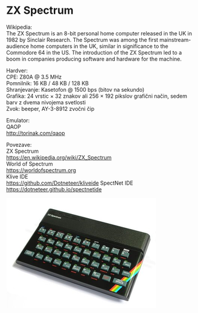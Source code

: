 # ZX Spectrum
Wikipedia:<br />
The ZX Spectrum is an 8-bit personal home computer released in the UK in 1982 by Sinclair Research. The Spectrum was among the first mainstream-audience home computers in the UK, similar in significance to the Commodore 64 in the US. The introduction of the ZX Spectrum led to a boom in companies producing software and hardware for the machine.

Hardver:<br />
CPE: Z80A @ 3.5 MHz<br />
Pomnilnik: 16 KB / 48 KB / 128 KB<br />
Shranjevanje: Kasetofon @ 1500 bps (bitov na sekundo)<br />
Grafika: 24 vrstic × 32 znakov ali 256 × 192 pikslov grafični način, sedem barv z dvema nivojema svetlosti<br />
Zvok: beeper, AY-3-8912 zvočni čip

Emulator:<br />
QAOP<br />
http://torinak.com/qaop<br />

Povezave:<br />
ZX Spectrum<br />
https://en.wikipedia.org/wiki/ZX_Spectrum<br />
World of Spectrum<br />
https://worldofspectrum.org<br />
Klive IDE<br />
https://github.com/Dotneteer/kliveide
SpectNet IDE<br />
https://dotneteer.github.io/spectnetide<br />

![alt text](https://github.com/RetrocompSi/ZX-Spectrum/blob/master/zx-spectrum.jpg)
